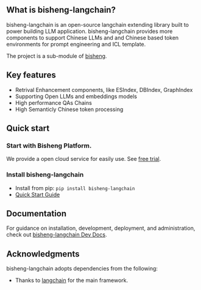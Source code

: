 ## What is bisheng-langchain?

bisheng-langchain is an open-source langchain extending library built to power building LLM application.
bisheng-langchain provides more components to support Chinese LLMs and and Chinese based token environments for prompt engineering and ICL template.


The project is a sub-module of [bisheng](https://github.com/dataelement/bisheng).


## Key features

- Retrival Enhancement components, like ESIndex, DBIndex, GraphIndex 
- Supporting Open LLMs and embeddings models 
- High performance QAs Chains
- High Semanticly Chinese token processing


## Quick start

### Start with Bisheng Platform.

We provide a open cloud service for easily use. See [free trial](https://bisheng.dataelem.com/).


### Install bisheng-langchain

- Install from pip: `pip install bisheng-langchain`
- [Quick Start Guide](https://m7a7tqsztt.feishu.cn/wiki/CTXNwpqGKiMs5FkKlPJcylfonuD)


## Documentation

For guidance on installation, development, deployment, and administration, 
check out [bisheng-langchain Dev Docs](https://dataelem.feishu.cn/wiki/Xaq8wKQjkiYEHNkXuYLc7JkxnPf). 


## Acknowledgments

bisheng-langchain adopts dependencies from the following:

- Thanks to [langchain](https://github.com/langchain-ai/langchain) for the main framework.

